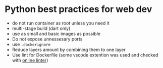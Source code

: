 # Python best practices for web dev

- do not run container as root unless you need it
- multi-stage build (dart only)
- use as small and basic images as possible
- Do not expose unnessesary ports
- use `.dockerignore`
- Reduce layers amount by combining them to one layer
- Use lint for Dockerfile (some vscode extention was used and checked with [online linter](https://hadolint.github.io/hadolint/))

